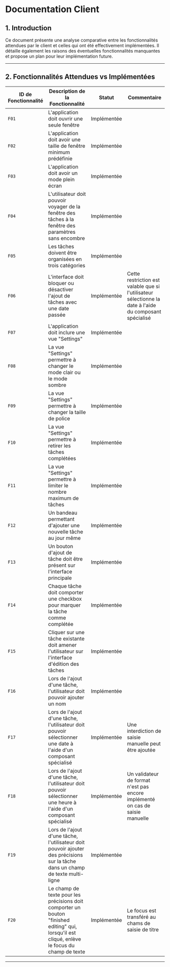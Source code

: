 # Documentation Client

## 1. Introduction

Ce document présente une analyse comparative entre les fonctionnalités attendues par le client et celles qui ont été effectivement implémentées. Il détaille également les raisons des éventuelles fonctionnalités manquantes et propose un plan pour leur implémentation future.

---

## 2. Fonctionnalités Attendues vs Implémentées

| **ID de Fonctionnalité** | **Description de la Fonctionnalité** | **Statut** | **Commentaire** |
|--------------------------|--------------------------------------|------------|-----------------|
| `F01`                    | L'application doit ouvrir une seule fenêtre  | Implémentée | |
| `F02`                    | L'application doit avoir une taille de fenêtre minimum prédéfinie  | Implémentée  |  |
| `F03`                    | L'application doit avoir un mode plein écran | Implémentée  |             |
| `F04`                    | L'utilisateur doit pouvoir voyager de la fenêtre des tâches à la fenêtre des paramètres sans encombre  | Implémentée |  |
| `F05`                    | Les tâches doivent être organisées en trois catégories  | Implémentée |  |
| `F06`                    | L'interface doit bloquer ou désactiver l'ajout de tâches avec une date passée  | Implémentée | Cette restriction est valable que si l'utilisateur sélectionne la date à l'aide du composant spécialisé  |
| `F07`                    | L'application doit inclure une vue "Settings"  | Implémentée |  |
| `F08`                    | La vue "Settings" permettre à changer le mode clair ou le mode sombre | Implémentée |  |
| `F09`                    | La vue "Settings" permettre à changer la taille de police  | Implémentée |  |
| `F10`                    | La vue "Settings" permettre à retirer les tâches complétées  | Implémentée |  |
| `F11`                    | La vue "Settings" permettre à limiter le nombre maximum de tâches  | Implémentée |  |
| `F12`                    | Un bandeau permettant d'ajouter une nouvelle tâche au jour même | Implémentée |  |
| `F13`                    | Un bouton d'ajout de tâche doit être présent sur l'interface principale  | Implémentée |  |
| `F14`                    | Chaque tâche doit comporter une checkbox pour marquer la tâche comme complétée  | Implémentée |  |
| `F15`                    | Cliquer sur une tâche existante doit amener l'utilisateur sur l'interface d'édition des tâches  | Implémentée |  |
| `F16`                    | Lors de l'ajout d'une tâche, l'utilisateur doit pouvoir ajouter un nom  | Implémentée |  |
| `F17`                    | Lors de l'ajout d'une tâche, l'utilisateur doit pouvoir sélectionner une date à l'aide d'un composant spécialisé  | Implémentée | Une interdiction de saisie manuelle peut être ajoutée |
| `F18`                    | Lors de l'ajout d'une tâche, l'utilisateur doit pouvoir sélectionner une heure à l'aide d'un composant spécialisé  | Implémentée | Un validateur de format n'est pas encore implémenté on cas de saisie manuelle  |
| `F19`                    | Lors de l'ajout d'une tâche, l'utilisateur doit pouvoir ajouter des précisions sur la tâche dans un champ de texte multi-ligne  | Implémentée |  |
| `F20`                    | Le champ de texte pour les précisions doit comporter un bouton "finished editing" qui, lorsqu'il est cliqué, enlève le focus du champ de texte  | Implémentée | Le focus est transféré au chams de saisie de titre |

---

